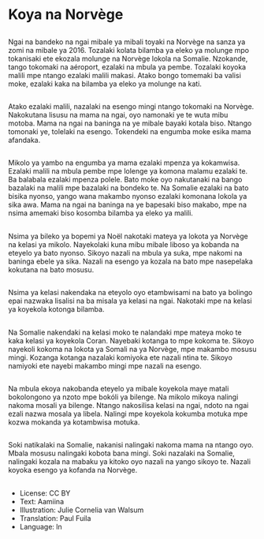 # Koya na Norvège

##
Ngai na bandeko na ngai mibale ya mibali toyaki na Norvège na sanza ya zomi na mibale ya 2016. Tozalaki kolata bilamba ya eleko ya molunge mpo tokanisaki ete ekozala molunge na Norvège lokola na Somalie. Nzokande, tango tokomaki na aéroport, ezalaki na mbula ya pembe. Tozalaki koyoka malili mpe ntango ezalaki malili makasi. Atako bongo tomemaki ba valisi moke, ezalaki kaka na bilamba ya eleko ya molunge na kati.

##
Atako ezalaki malili, nazalaki na esengo mingi ntango tokomaki na Norvège. Nakokutana lisusu na mama na ngai, oyo namonaki ye te wuta mibu motoba. Mama na ngai na baninga na ye mibale bayaki kotala biso. Ntango tomonaki ye, tolelaki na esengo. Tokendeki na engumba moke esika mama afandaka.

##
Mikolo ya yambo na engumba ya mama ezalaki mpenza ya kokamwisa. Ezalaki malili na mbula pembe mpe lolenge ya komona malamu ezalaki te. Ba balabala ezalaki mpenza polele. Bato moke oyo nakutanaki na bango bazalaki na malili mpe bazalaki na bondeko te. Na Somalie ezalaki na bato bisika nyonso, yango wana makambo nyonso ezalaki komonana lokola ya sika awa. Mama na ngai na baninga na ye bapesaki biso makabo, mpe na nsima amemaki biso kosomba bilamba ya eleko ya malili.

##
Nsima ya bileko ya bopemi ya Noël nakotaki mateya ya lokota ya Norvège na kelasi ya mikolo. Nayekolaki kuna mibu mibale liboso ya kobanda na eteyelo ya bato nyonso. Sikoyo nazali na mbula ya suka, mpe nakomi na baninga ebele ya sika. Nazali na esengo ya kozala na bato mpe nasepelaka kokutana na bato mosusu.

##
Nsima ya kelasi nakendaka na eteyolo oyo etambwisami na bato ya bolingo epai nazwaka lisalisi na ba misala ya kelasi na ngai. Nakotaki mpe na kelasi ya koyekola kotonga bilamba.

##
Na Somalie nakendaki na kelasi moko te nalandaki mpe mateya moko te kaka kelasi ya koyekola Coran. Nayebaki kotanga to mpe kokoma te. Sikoyo nayekoli kokoma na lokota ya Somali na ya Norvège, mpe makambo mosusu mingi. Kozanga kotanga nazalaki komiyoka ete nazali ntina te. Sikoyo namiyoki ete nayebi makambo mingi mpe nazali na esengo.

##
Na mbula ekoya nakobanda eteyelo ya mibale koyekola maye matali bokolongono ya nzoto mpe bokóli ya bilenge. Na mikolo mikoya nalingi nakoma mosali ya bilenge. Ntango nakosilisa kelasi na ngai, ndoto na ngai ezali nazwa mosala ya libela. Nalingi mpe koyekola kokumba motuka mpe kozwa mokanda ya kotambwisa motuka.

##
Soki natikalaki na Somalie, nakanisi nalingaki nakoma mama na ntango oyo. Mbala mosusu nalingaki kobota bana mingi. Soki nazalaki na Somalie, nalingaki kozala na mabaku ya kitoko oyo nazali na yango sikoyo te. Nazali koyoka esengo ya kofanda na Norvège.

##
* License: CC BY
* Text: Aamiina
* Illustration: Julie Cornelia van Walsum
* Translation: Paul Fuila
* Language: ln
